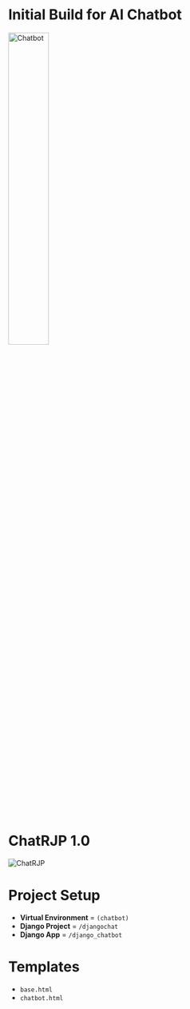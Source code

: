 # Initial Build for AI Chatbot

<img src="https://github.com/rpointjour/ai_chatbot/assets/54840122/4e19fa75-3840-481f-a952-01a3ab24350f" alt="Chatbot" style="width:40%;height:40%;" />

#
# ChatRJP 1.0

<img src="https://github.com/rpointjour/ai_chatbot/assets/54840122/9370337c-127a-4231-8381-72bbced0bf25" alt="ChatRJP" />


# Project Setup

- **Virtual Environment** = `(chatbot)`
- **Django Project** = `/djangochat`
- **Django App** = `/django_chatbot`
#
# Templates

- `base.html`
- `chatbot.html`
